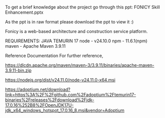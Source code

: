 To get a brief knowledge about the project go through this ppt: 
FONICY Skill Enhancement.pptx

As the ppt is in raw format please download the ppt to view it :)

Fonicy is a web-based architecture and construction service platform.

REQUIREMENTS:
JAVA TEMURIN 17
node - v24.10.0
npm - 11.6.1(npm)
maven - Apache Maven 3.9.11


Reference Documentation
For further reference,

https://dlcdn.apache.org/maven/maven-3/3.9.11/binaries/apache-maven-3.9.11-bin.zip

https://nodejs.org/dist/v24.11.0/node-v24.11.0-x64.msi

https://adoptium.net/download?link=https%3A%2F%2Fgithub.com%2Fadoptium%2Ftemurin17-binaries%2Freleases%2Fdownload%2Fjdk-17.0.16%252B8%2FOpenJDK17U-jdk_x64_windows_hotspot_17.0.16_8.msi&vendor=Adoptium


